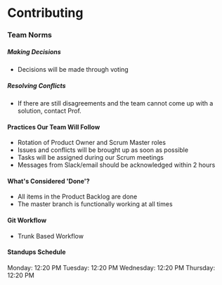 # Contributing
### Team Norms
##### Making Decisions
- Decisions will be made through voting
##### Resolving Conflicts
- If there are still disagreements and the team cannot come up with a solution, contact Prof. 
#### Practices Our Team Will Follow
- Rotation of Product Owner and Scrum Master roles
- Issues and conflicts will be brought up as soon as possible
- Tasks will be assigned during our Scrum meetings
- Messages from Slack/email should be acknowledged within 2 hours
#### What's Considered 'Done'?
- All items in the Product Backlog are done
- The master branch is functionally working at all times
#### Git Workflow
- Trunk Based Workflow
#### Standups Schedule
Monday: 12:20 PM
Tuesday: 12:20 PM
Wednesday: 12:20 PM
Thursday: 12:20 PM

